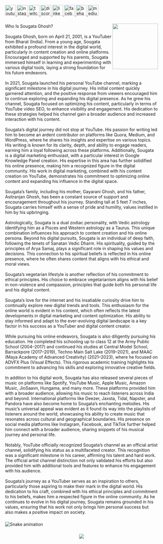 <div align="left">
  <a href="https://www.youtube.com/@sougataghosh" target="_blank">
    <img src="https://img.shields.io/static/v1?message=Youtube&logo=youtube&label=&color=FF0000&logoColor=white&labelColor=&style=for-the-badge" height="35" alt="youtube logo"  />
  </a>
  <a href="https://www.instagram.com/isougataghosh" target="_blank">
    <img src="https://img.shields.io/static/v1?message=Instagram&logo=instagram&label=&color=E4405F&logoColor=white&labelColor=&style=for-the-badge" height="35" alt="instagram logo"  />
  </a>
  <a href="https://www.twitch.tv/isougataghosh" target="_blank">
    <img src="https://img.shields.io/static/v1?message=Twitch&logo=twitch&label=&color=9146FF&logoColor=white&labelColor=&style=for-the-badge" height="35" alt="twitch logo"  />
  </a>
  <a href="https://discord.me/sougataghosh" target="_blank">
    <img src="https://img.shields.io/static/v1?message=Discord&logo=discord&label=&color=7289DA&logoColor=white&labelColor=&style=for-the-badge" height="35" alt="discord logo"  />
  </a>
  <a href="https://www.linkedin.com/in/isougataghosh" target="_blank">
    <img src="https://img.shields.io/static/v1?message=LinkedIn&logo=linkedin&label=&color=0077B5&logoColor=white&labelColor=&style=for-the-badge" height="35" alt="linkedin logo"  />
  </a>
  <a href="https://www.facebook.com/sougataxghosh" target="_blank">
    <img src="https://img.shields.io/static/v1?message=Facebook&logo=facebook&label=&color=1877F2&logoColor=white&labelColor=&style=for-the-badge" height="35" alt="facebook logo"  />
  </a>
  <a href="https://www.behance.net/isougataghosh" target="_blank">
    <img src="https://img.shields.io/static/v1?message=Behance&logo=behance&label=&color=1769ff&logoColor=white&labelColor=&style=for-the-badge" height="35" alt="behance logo"  />
  </a>
  <a href="https://medium.com/@isougataghosh" target="_blank">
    <img src="https://img.shields.io/static/v1?message=Medium&logo=medium&label=&color=12100E&logoColor=white&labelColor=&style=for-the-badge" height="35" alt="medium logo"  />
  </a>
</div>

###

<div align="left">
</div>

###

<img align="right" height="150" src="https://pbs.twimg.com/profile_images/1822535011209277442/Vonz10N6_400x400.jpg"  />

###

<p align="left">Who Is Sougata Ghosh?<br><br>Sougata Ghosh, born on April 21, 2001, is a YouTuber from Bharat (India). From a young age, Sougata exhibited a profound interest in the digital world, particularly in content creation and online platforms. Encouraged and supported by his parents, Sougata immersed himself in learning and experimenting with various digital tools, laying a strong foundation for his future endeavors.<br><br>In 2021, Sougata launched his personal YouTube channel, marking a significant milestone in his digital journey. His initial content quickly garnered attention, and the positive response from viewers encouraged him to continue exploring and expanding his digital presence. As he grew his channel, Sougata focused on optimizing his content, particularly in terms of YouTube video SEO, to enhance visibility and engagement. His dedication to these strategies helped his channel gain a broader audience and increased interaction with his content.<br><br>Sougata’s digital journey did not stop at YouTube. His passion for writing led him to become an ardent contributor on platforms like Quora, Medium, and WordPress, where he shares his insights and expertise on various topics. His writing is known for its clarity, depth, and ability to engage readers, earning him a loyal following across these platforms. Additionally, Sougata is a digital marketing enthusiast, with a particular interest in Google Knowledge Panel creation. His expertise in this area has further solidified his online presence, making him a recognized figure in the digital community. His work in digital marketing, combined with his content creation on YouTube, demonstrates his commitment to optimizing online content and expanding his influence in the digital space.<br><br>Sougata’s family, including his mother, Gayarani Ghosh, and his father, Asitranjan Ghosh, has been a constant source of support and encouragement throughout his journey. Standing tall at 5 feet 7 inches, Sougata carries himself with a sense of pride and humility, values instilled in him by his upbringing.<br><br>Astrologically, Sougata is a dual zodiac personality, with Vedic astrology identifying him as a Pisces and Western astrology as a Taurus. This unique combination influences his approach to content creation and his online persona. Beyond his digital pursuits, Sougata is an individual of deep faith, following the tenets of Sanatan Vedic Dharm. His spirituality, guided by the principles of Arya Samaj, plays a significant role in shaping his values and decisions. This connection to his spiritual beliefs is reflected in his online presence, where he often shares content that aligns with his ethical and moral views.<br><br>Sougata’s vegetarian lifestyle is another reflection of his commitment to ethical principles. His choice to embrace vegetarianism aligns with his belief in non-violence and compassion, principles that guide both his personal life and his digital content.<br><br>Sougata’s love for the internet and his insatiable curiosity drive him to continually explore new digital trends and tools. This enthusiasm for the online world is evident in his content, which often reflects the latest developments in digital marketing and content optimization. His ability to stay informed and adapt to the ever-evolving digital landscape is a key factor in his success as a YouTuber and digital content creator.<br><br>While pursuing his online endeavors, Sougata is also diligently pursuing his education. He completed his schooling up to class 12 at the Army Public School (2004–2017) and continued his studies at Central Model School, Barrackpore (2017–2019), Techno Main Salt Lake (2019–2021), and MAAC (Maya Academy of Advanced Creativity) (2021–2023), where he focused on ADVFX Plus (Visual Effects). This rigorous academic training highlights his commitment to advancing his skills and exploring innovative creative fields.<br><br>In addition to his digital work, Sougata has also released several pieces of music on platforms like Spotify, YouTube Music, Apple Music, Amazon Music, JioSaavn, Hungama, and many more. These platforms provided him with a broader audience, allowing his music to reach listeners across India and beyond. International platforms like Deezer, Jaxsta, Tidal, Napster, and Pandora have also become home to Sougata’s enchanting melodies. His music’s universal appeal was evident as it found its way into the playlists of listeners around the world, showcasing his ability to create music that resonates across cultural and geographical boundaries. His presence on social media platforms like Instagram, Facebook, and TikTok further helped him connect with a broader audience, sharing snippets of his musical journey and personal life.<br><br>Notably, YouTube officially recognized Sougata’s channel as an official artist channel, solidifying his status as a multifaceted creator. This recognition was a significant milestone in his career, affirming his talent and hard work. The official artist channel distinction not only validated his efforts but also provided him with additional tools and features to enhance his engagement with his audience.<br><br>Sougata’s journey as a YouTuber serves as an inspiration to others, particularly those aspiring to make their mark in the digital world. His dedication to his craft, combined with his ethical principles and commitment to his beliefs, makes him a respected figure in the online community. As he continues to evolve in his digital journey, Sougata remains grounded in his values, ensuring that his work not only brings him personal success but also makes a positive impact on society.</p>

###

<img src="https://raw.githubusercontent.com/isougataghosh/isougataghosh/output/snake.svg" alt="Snake animation" />

###

<div align="center">
  <img src="https://profile-counter.glitch.me/isougataghosh/count.svg?"  />
</div>

###
